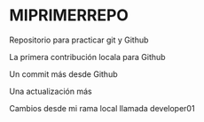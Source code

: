 # MIPRIMERREPO
Repositorio para practicar git y Github

La primera contribución locala para Github

Un commit más desde Github

Una actualización más

Cambios desde mi rama local llamada developer01








